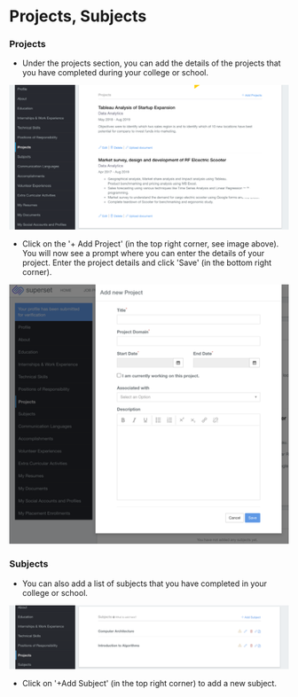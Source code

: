 # Projects, Subjects

### Projects

* Under the projects section, you can add the details of the projects that you have completed during your college or school.

![](../../.gitbook/assets/image%20%28202%29.png)

* Click on the '+ Add Project' \(in the top right corner, see image above\). You will now see a prompt where you can enter the details of your project. Enter the project details and click 'Save' \(in the bottom right corner\).

![](../../.gitbook/assets/image%20%28199%29.png)

### Subjects

* You can also add a list of subjects that you have completed in your college or school.

![](../../.gitbook/assets/image%20%28182%29.png)

* Click on '+Add Subject'  \(in the top right corner\) to add a new subject.



